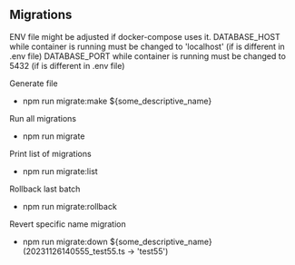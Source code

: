 ## Migrations

ENV file might be adjusted if docker-compose uses it.
DATABASE_HOST while container is running must be changed to 'localhost' (if is different in .env file)
DATABASE_PORT while container is running must be changed to 5432 (if is different in .env file)

Generate file

- npm run migrate:make ${some_descriptive_name}

Run all migrations

- npm run migrate

Print list of migrations

- npm run migrate:list

Rollback last batch

- npm run migrate:rollback

Revert specific name migration

- npm run migrate:down ${some_descriptive_name} (20231126140555_test55.ts -> 'test55')
